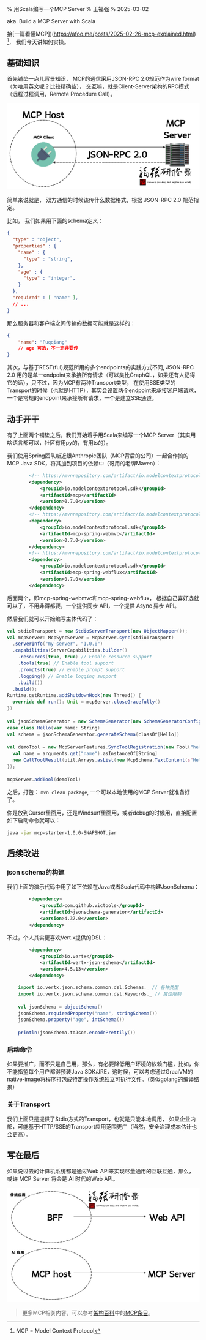 % 用Scala编写一个MCP Server
% 王福强
% 2025-03-02

aka. Build a MCP Server with Scala

接[一篇看懂MCP])(https://afoo.me/posts/2025-02-26-mcp-explained.html) [^mcp]， 我们今天讲如何实操。

[^mcp]: MCP = Model Context Protocol

## 基础知识

首先铺垫一点儿背景知识， MCP的通信采用JSON-RPC 2.0规范作为wire format（为啥用英文呢？比较精确些）， 交互嘛，就是Client-Server架构的RPC模式（远程过程调用，Remote Procedure Call）。

![](./images/MCP-cs.png)

简单来说就是， 双方通信的时候该传什么数据格式，根据 JSON-RPC 2.0 规范指定。

比如， 我们如果用下面的schema定义： 

```json
{
  "type" : "object",
  "properties" : {
    "name" : {
      "type" : "string",
    },
    "age" : {
      "type" : "integer",
    }
  },
  "required" : [ "name" ],
  // ...
}
```

那么服务器和客户端之间传输的数据可能就是这样的：

```json
{
    "name": "Fuqqiang"
    // age 可选，不一定非要传
}
```

其次，与基于REST(ful)规范所用的多个endpoints的实践方式不同, JSON-RPC 2.0 用的是单一endpoint来承接所有请求（可以类比GraphQL，如果还有人记得它的话），只不过，因为MCP有两种Transport类型， 在使用SSE类型的Transport的时候（也就是HTTP），其实会设置两个endpoint来承接客户端请求，一个是常规的endpoint来承接所有请求，一个是建立SSE通道。


## 动手开干

有了上面两个铺垫之后，我们开始着手用Scala来编写一个MCP Server（其实用啥语言都可以，社区有用py的，有用ts的）。

我们使用Spring团队新近跟Anthropic团队（MCP背后的公司）一起合作搞的MCP Java SDK，将其加到项目的依赖中（哥用的老牌Maven）：

```xml
		<!-- https://mvnrepository.com/artifact/io.modelcontextprotocol.sdk/mcp -->
		<dependency>
			<groupId>io.modelcontextprotocol.sdk</groupId>
			<artifactId>mcp</artifactId>
			<version>0.7.0</version>
		</dependency>
		<!-- https://mvnrepository.com/artifact/io.modelcontextprotocol.sdk/mcp-spring-webmvc -->
		<dependency>
			<groupId>io.modelcontextprotocol.sdk</groupId>
			<artifactId>mcp-spring-webmvc</artifactId>
			<version>0.7.0</version>
		</dependency>
		<!-- https://mvnrepository.com/artifact/io.modelcontextprotocol.sdk/mcp-spring-webflux -->
		<dependency>
			<groupId>io.modelcontextprotocol.sdk</groupId>
			<artifactId>mcp-spring-webflux</artifactId>
			<version>0.7.0</version>
		</dependency>
```

后面两个，即mcp-spring-webmvc和mcp-spring-webflux， 根据自己喜好选就可以了，不用非得都要，一个提供同步 API，一个提供 Async 异步 API。

然后我们就可以开始编写主体代码了：

```scala
val stdioTransport = new StdioServerTransport(new ObjectMapper());
val mcpServer: McpSyncServer = McpServer.sync(stdioTransport)
  .serverInfo("my-server", "1.0.0")
  .capabilities(ServerCapabilities.builder()
    .resources(true, true) // Enable resource support
    .tools(true) // Enable tool support
    .prompts(true) // Enable prompt support
    .logging() // Enable logging support
    .build())
  .build();
Runtime.getRuntime.addShutdownHook(new Thread() {
  override def run(): Unit = mcpServer.closeGracefully()
})

val jsonSchemaGenerator = new SchemaGenerator(new SchemaGeneratorConfigBuilder(SchemaVersion.DRAFT_2020_12, OptionPreset.PLAIN_JSON).build())
case class Hello(var name: String)
val schema = jsonSchemaGenerator.generateSchema(classOf[Hello])

val demoTool = new McpServerFeatures.SyncToolRegistration(new Tool("hello", "say hello world", schema.toPrettyString), arguments => {
  val name = arguments.get("name").asInstanceOf[String]
  new CallToolResult(util.Arrays.asList(new McpSchema.TextContent(s"Hello ${name}さん")), false);
});

mcpServer.addTool(demoTool)
```

之后，打包： `mvn clean package`, 一个可以本地使用的MCP Server就准备好了。

你是放到Cursor里面用，还是Windsurf里面用，或者debug的时候用，直接配置如下启动命令就可以：

```bash
java -jar mcp-starter-1.0.0-SNAPSHOT.jar
```

## 后续改进

### json schema的构建

我们上面的演示代码中用了如下依赖在Java或者Scala代码中构建JsonSchema：

```xml
		<dependency>
			<groupId>com.github.victools</groupId>
			<artifactId>jsonschema-generator</artifactId>
			<version>4.37.0</version>
		</dependency>
```

不过，个人其实更喜欢Vert.x提供的DSL：

```xml
		<dependency>
			<groupId>io.vertx</groupId>
			<artifactId>vertx-json-schema</artifactId>
			<version>4.5.13</version>
		</dependency>
```

```scala
    import io.vertx.json.schema.common.dsl.Schemas._ // 各种类型
    import io.vertx.json.schema.common.dsl.Keywords._ // 属性限制

    val jsonSchema = objectSchema()
    jsonSchema.requiredProperty("name", stringSchema())
    jsonSchema.property("age", intSchema())

    println(jsonSchema.toJson.encodePrettily())
```

### 启动命令

如果要推广，而不只是自己用，那么，有必要降低用户环境的依赖门槛，比如，你不能指望每个用户都得预装Java SDK/JRE，这时候，可以考虑通过GraalVM的native-image将程序打包成特定操作系统独立可执行文件。（类似golang的编译结果）

### 关于Transport

我们上面只是提供了Stdio方式的Transport，也就是只能本地调用， 如果企业内部，可能基于HTTP/SSE的Transport应用范围更广（当然，安全治理成本估计也会更高）。


## 写在最后

如果说过去的计算机系统都是通过Web API来实现尽量通用的互联互通，那么，或许 MCP Server 将会是 AI 时代的Web API。

![](./images/mcp-vs-webapi.jpg)

> 更多MCP相关内容，可以参考[架构百科](https://jiagoubaike.com)中的[MCP条目](https://jiagoubaike.com/posts/mcp)。